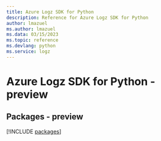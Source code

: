 ```yaml
---
title: Azure Logz SDK for Python
description: Reference for Azure Logz SDK for Python
author: lmazuel
ms.author: lmazuel
ms.data: 03/15/2023
ms.topic: reference
ms.devlang: python
ms.service: logz
---
```

# Azure Logz SDK for Python - preview
## Packages - preview
[!INCLUDE [packages](logz-index.md)]